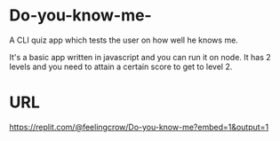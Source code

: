 # Do-you-know-me-
A CLI quiz app which tests the user on how well he knows me.

It's a basic app written in javascript and you can run it on node.
It has 2 levels and you need to attain a certain score to get to level 2.

# URL
https://replit.com/@feelingcrow/Do-you-know-me?embed=1&output=1
